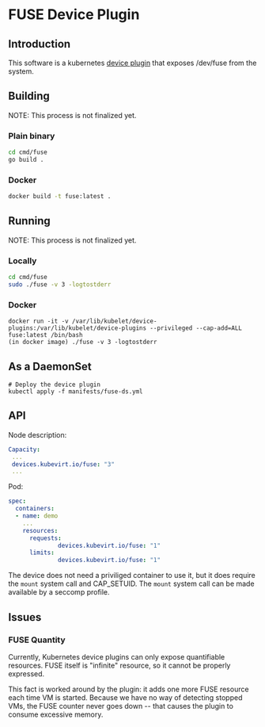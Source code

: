 # FUSE Device Plugin

## Introduction

This software is a kubernetes [device plugin](https://kubernetes.io/docs/concepts/cluster-administration/device-plugins/) that exposes /dev/fuse from the system.

## Building

NOTE: This process is not finalized yet.

### Plain binary

```bash
cd cmd/fuse
go build .
```

### Docker

```bash
docker build -t fuse:latest .
```

## Running

NOTE: This process is not finalized yet.

### Locally
```bash
cd cmd/fuse
sudo ./fuse -v 3 -logtostderr
```

### Docker
```
docker run -it -v /var/lib/kubelet/device-plugins:/var/lib/kubelet/device-plugins --privileged --cap-add=ALL fuse:latest /bin/bash
(in docker image) ./fuse -v 3 -logtostderr
```

## As a DaemonSet

```
# Deploy the device plugin
kubectl apply -f manifests/fuse-ds.yml
```

## API

Node description:

```yaml
Capacity:
 ...
 devices.kubevirt.io/fuse: "3"
 ...
```

Pod:

```yaml
spec:
  containers:
  - name: demo
    ...
    resources:
      requests:
              devices.kubevirt.io/fuse: "1"
      limits:
              devices.kubevirt.io/fuse: "1"
```

The device does not need a priviliged container to use it, but it does require the `mount` system call and CAP_SETUID. The `mount` system call can be made
available by a seccomp profile.

## Issues

### FUSE Quantity

Currently, Kubernetes device plugins can only expose quantifiable resources.
FUSE itself is "infinite" resource, so it cannot be properly expressed.

This fact is worked around by the plugin: it adds one more FUSE resource each
time VM is started. Because we have no way of detecting stopped VMs, the FUSE
counter never goes down -- that causes the plugin to consume excessive memory.
